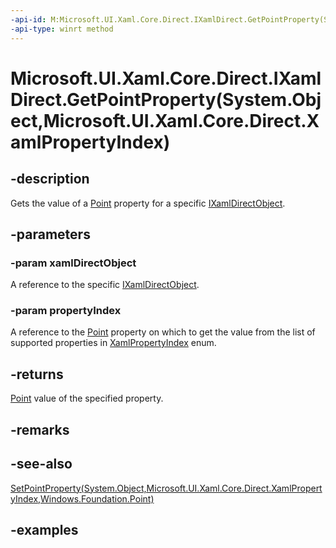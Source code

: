 ```yaml
---
-api-id: M:Microsoft.UI.Xaml.Core.Direct.IXamlDirect.GetPointProperty(System.Object,Microsoft.UI.Xaml.Core.Direct.XamlPropertyIndex)
-api-type: winrt method
---
```


# Microsoft.UI.Xaml.Core.Direct.IXamlDirect.GetPointProperty(System.Object,Microsoft.UI.Xaml.Core.Direct.XamlPropertyIndex)

<!--
public Windows.Foundation.Point GetPointProperty (object xamlDirectObject, Microsoft.UI.Xaml.Core.Direct.XamlPropertyIndex propertyIndex);
-->

## -description

Gets the value of a [Point](/uwp/api/windows.foundation.point) property for a specific [IXamlDirectObject](ixamldirectobject.md).

## -parameters

### -param xamlDirectObject

A reference to the specific [IXamlDirectObject](ixamldirectobject.md).

### -param propertyIndex

A reference to the [Point](/uwp/api/windows.foundation.point) property on which to get the value from the list of supported properties in [XamlPropertyIndex](xamlpropertyindex.md) enum.

## -returns

[Point](/uwp/api/windows.foundation.point) value of the specified property.

## -remarks

## -see-also

[SetPointProperty(System.Object,Microsoft.UI.Xaml.Core.Direct.XamlPropertyIndex,Windows.Foundation.Point)](ixamldirect_setpointproperty_1104638851.md)

## -examples

